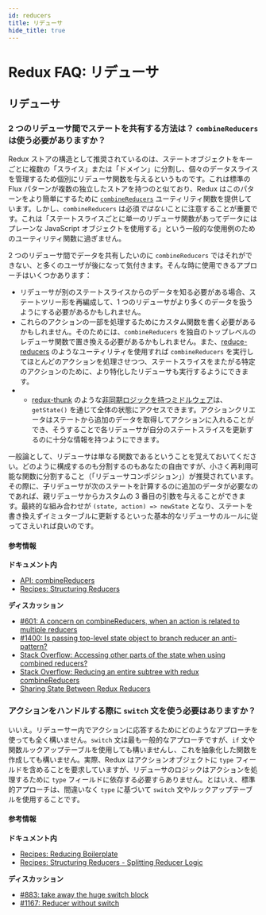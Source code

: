 ```yaml
---
id: reducers
title: リデューサ
hide_title: true
---
```


# Redux FAQ: リデューサ

<!--
## Table of Contents

- [Redux FAQ: Reducers](#redux-faq-reducers)
  - [Table of Contents](#table-of-contents)
  - [Reducers](#reducers)
    - [How do I share state between two reducers? Do I have to use `combineReducers`?](#how-do-i-share-state-between-two-reducers-do-i-have-to-use-combinereducers)
      - [Further information](#further-information)
    - [Do I have to use the `switch` statement to handle actions?](#do-i-have-to-use-the-switch-statement-to-handle-actions)
      - [Further information](#further-information-1)
-->

## リデューサ

### 2 つのリデューサ間でステートを共有する方法は？ `combineReducers` は使う必要がありますか？

Redux ストアの構造として推奨されているのは、ステートオブジェクトをキーごとに複数の「スライス」または「ドメイン」に分割し、個々のデータスライスを管理するため個別にリデューサ関数を与えるというものです。これは標準の Flux パターンが複数の独立したストアを持つのと似ており、Redux はこのパターンをより簡単にするために [`combineReducers`](../api/combineReducers.md) ユーティリティ関数を提供しています。しかし、`combineReducers` は必須*ではない*ことに注意することが重要です。これは「ステートスライスごとに単一のリデューサ関数があってデータにはプレーンな JavaScript オブジェクトを使用する」という一般的な使用例のためのユーティリティ関数に過ぎません。

2 つのリデューサ間でデータを共有したいのに `combineReducers` ではそれができない、と多くのユーザが後になって気付きます。そんな時に使用できるアプローチはいくつかあります：

- リデューサが別のステートスライスからのデータを知る必要がある場合、ステートツリー形を再編成して、1 つのリデューサがより多くのデータを扱うようにする必要があるかもしれません。
- これらのアクションの一部を処理するためにカスタム関数を書く必要があるかもしれません。そのためには、`combineReducers` を独自のトップレベルのレデューサ関数で置き換える必要があるかもしれません。また、[reduce-reducers](https://github.com/acdlite/reduce-reducers) のようなユーティリティを使用すれば `combineReducers` を実行してほとんどのアクションを処理させつつ、ステートスライスをまたがる特定のアクションのために、より特化したリデューサも実行するようにできます。
- - [redux-thunk](https://github.com/reduxjs/redux-thunk) のような[非同期ロジックを持つミドルウェア](../tutorials/fundamentals/part-4-store.md#middleware)は、`getState()` を通じて全体の状態にアクセスできます。アクションクリエータはステートから追加のデータを取得してアクションに入れることができ、そうすることで各リデューサが自分のステートスライスを更新するのに十分な情報を持つようにできます。

一般論として、リデューサは単なる関数であるということを覚えておいてください。どのように構成するのも分割するのもあなたの自由ですが、小さく再利用可能な関数に分割すること（「リデューサコンポジション」）が推奨されています。その際に、子リデューサが次のステートを計算するのに追加のデータが必要なのであれば、親リデューサからカスタムの 3 番目の引数を与えることができます。最終的な組み合わせが `(state, action) => newState` となり、ステートを書き換えずイミュターブルに更新するといった基本的なリデューサのルールに従ってさえいれば良いのです。

#### 参考情報

**ドキュメント内**

- [API: combineReducers](../api/combineReducers.md)
- [Recipes: Structuring Reducers](../recipes/structuring-reducers/StructuringReducers.md)

**ディスカッション**

- [#601: A concern on combineReducers, when an action is related to multiple reducers](https://github.com/reduxjs/redux/issues/601)
- [#1400: Is passing top-level state object to branch reducer an anti-pattern?](https://github.com/reduxjs/redux/issues/1400)
- [Stack Overflow: Accessing other parts of the state when using combined reducers?](http://stackoverflow.com/questions/34333979/accessing-other-parts-of-the-state-when-using-combined-reducers)
- [Stack Overflow: Reducing an entire subtree with redux combineReducers](http://stackoverflow.com/questions/34427851/reducing-an-entire-subtree-with-redux-combinereducers)
- [Sharing State Between Redux Reducers](https://invalidpatent.wordpress.com/2016/02/18/sharing-state-between-redux-reducers/)

### アクションをハンドルする際に `switch` 文を使う必要はありますか？

いいえ。リデューサー内でアクションに応答するためにどのようなアプローチを使っても全く構いません。`switch` 文は最も一般的なアプローチですが、`if` 文や関数ルックアップテーブルを使用しても構いませんし、これを抽象化した関数を作成しても構いません。実際、Redux はアクションオブジェクトに `type` フィールドを含めることを要求していますが、リデューサのロジックはアクションを処理するために `type` フィールドに依存する必要すらありません。とはいえ、標準的アプローチは、間違いなく `type` に基づいて `switch` 文やルックアップテーブルを使用することです。

#### 参考情報

**ドキュメント内**

- [Recipes: Reducing Boilerplate](../recipes/ReducingBoilerplate.md)
- [Recipes: Structuring Reducers - Splitting Reducer Logic](../recipes/structuring-reducers/SplittingReducerLogic.md)

**ディスカッション**

- [#883: take away the huge switch block](https://github.com/reduxjs/redux/issues/883)
- [#1167: Reducer without switch](https://github.com/reduxjs/redux/issues/1167)
